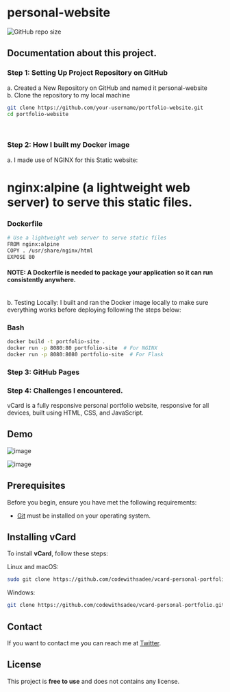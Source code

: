 # personal-website
![GitHub repo size](https://img.shields.io/github/repo-size/codewithsadee/vcard-personal-portfolio)

## Documentation about this project. 

### Step 1: Setting Up Project Repository on GitHub
a. Created a New Repository on GitHub and named it personal-website <br>
b. Clone the repository to my local machine 
```bash
git clone https://github.com/your-username/portfolio-website.git
cd portfolio-website
```
<br>

### Step 2: How I built my Docker image <br>
a. I made use of NGINX for this Static website:
# nginx:alpine (a lightweight web server) to serve this static files.

### Dockerfile

```bash
# Use a lightweight web server to serve static files
FROM nginx:alpine
COPY . /usr/share/nginx/html
EXPOSE 80
```
#### NOTE: A Dockerfile is needed to package your application so it can run consistently anywhere.
<br>
b. Testing Locally: I built and ran the Docker image locally to make sure everything works before deploying following the steps below:

### Bash
```bash
docker build -t portfolio-site .
docker run -p 8080:80 portfolio-site  # For NGINX
docker run -p 8080:8080 portfolio-site  # For Flask
```




### Step 3: GitHub Pages


### Step 4: Challenges I encountered.



vCard is a fully responsive personal portfolio website, responsive for all devices, built using HTML, CSS, and JavaScript.

## Demo

![image](https://github.com/user-attachments/assets/9daefc8a-4d46-42c9-8c1e-acb039f26d23)

![image](https://github.com/user-attachments/assets/830183f9-8cf9-464c-bfa1-46291035aea7)


## Prerequisites

Before you begin, ensure you have met the following requirements:

* [Git](https://git-scm.com/downloads "Download Git") must be installed on your operating system.

## Installing vCard

To install **vCard**, follow these steps:

Linux and macOS:

```bash
sudo git clone https://github.com/codewithsadee/vcard-personal-portfolio.git
```

Windows:

```bash
git clone https://github.com/codewithsadee/vcard-personal-portfolio.git
```

## Contact

If you want to contact me you can reach me at [Twitter](https://www.x.com/MaryCybSec).

## License

This project is **free to use** and does not contains any license.

